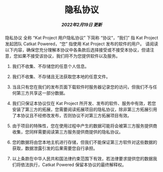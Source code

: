 <h1 align="center">隐私协议</h1>
<h5 align="center">2022年2月19日 更新</h5>

隐私协议 全称 “Kat Project 用户隐私协议” 下简称 “协议“，“我们” 指 Kat Project 发起团队 Catkat Powered，“您” 指使用 Kat Project 发布的软件的用户。
请阅读以下内容，确保您充分理解本协议中各条款后选择接受或不接受本协议，但请注意，您如果不接受该协议，我们将不为您提供软件以及服务。

1. 我们不收集、不存储您的任意个人信息。
2. 我们不收集、不存储且无法获取您本地的任意文件。
3. 当且只有您在我们的发布页面下载软件时服务器记录您的访问，但我们不与任何第三方共享这一部分数据。

4. 我们只保证本协议仅在 Kat Project 所开发、发布的软件、服务中有效，若您安装了第三方的拓展，您需要阅读拓展项目的隐私协议，除非第三方拓展引用了本协议且不经修改发布，否则协议不对第三方拓展项目有效。
5. 由于项目的特殊性，您在使用过程中产生的数据可能将会被第三方服务提供商收集，您同样需要阅读第三方服务提供商提供的隐私协议。
6. 您的数据将由您本地主机进行存储，但我们不能保证第三方软件对这些数据的获取，数据泄露引发的后果需要您自行承担。

7. 以上条款在中华人民共和国法律约束范围下有效，若法律要求提供您的数据我们将依法执行，Catkat Powered 保留本协议的最终解释权。
